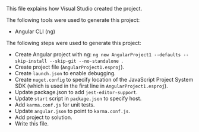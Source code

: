 This file explains how Visual Studio created the project.

The following tools were used to generate this project:
- Angular CLI (ng)

The following steps were used to generate this project:
- Create Angular project with ng: `ng new AngularProject1 --defaults --skip-install --skip-git --no-standalone `.
- Create project file (`AngularProject1.esproj`).
- Create `launch.json` to enable debugging.
- Create `nuget.config` to specify location of the JavaScript Project System SDK (which is used in the first line in `AngularProject1.esproj`).
- Update package.json to add `jest-editor-support`.
- Update `start` script in `package.json` to specify host.
- Add `karma.conf.js` for unit tests.
- Update `angular.json` to point to `karma.conf.js`.
- Add project to solution.
- Write this file.
